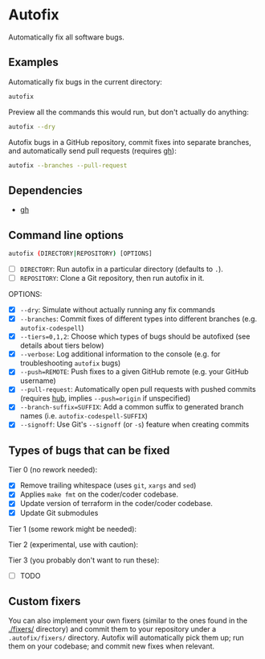 # Autofix

Automatically fix all software bugs.


## Examples

Automatically fix bugs in the current directory:

```bash
autofix
```

Preview all the commands this would run, but don't actually do anything:

```bash
autofix --dry
```

Autofix bugs in a GitHub repository, commit fixes into separate branches, and automatically send pull requests (requires [gh](https://github.com/cli/cli)):

```bash
autofix --branches --pull-request
```

## Dependencies

- [gh](https://github.com/cli/cli)

## Command line options

```bash
autofix (DIRECTORY|REPOSITORY) [OPTIONS]
```

- [ ] `DIRECTORY`: Run autofix in a particular directory (defaults to `.`).
- [ ] `REPOSITORY`: Clone a Git repository, then run autofix in it.

OPTIONS:

- [x] `--dry`: Simulate without actually running any fix commands
- [x] `--branches`: Commit fixes of different types into different branches (e.g. `autofix-codespell`)
- [x] `--tiers=0,1,2`: Choose which types of bugs should be autofixed (see details about tiers below)
- [x] `--verbose`: Log additional information to the console (e.g. for troubleshooting `autofix` bugs)
- [x] `--push=REMOTE`: Push fixes to a given GitHub remote (e.g. your GitHub username)
- [x] `--pull-request`: Automatically open pull requests with pushed commits (requires [hub](https://github.com/github/hub), implies `--push=origin` if unspecified)
- [x] `--branch-suffix=SUFFIX`: Add a common suffix to generated branch names (i.e. `autofix-codespell-SUFFIX`)
- [x] `--signoff`: Use Git's `--signoff` (or `-s`) feature when creating commits

## Types of bugs that can be fixed

Tier 0 (no rework needed):
- [x] Remove trailing whitespace (uses `git`, `xargs` and `sed`)
- [x] Applies `make fmt` on the coder/coder codebase.
- [x] Update version of terraform in the coder/coder codebase.
- [x] Update Git submodules

Tier 1 (some rework might be needed):

Tier 2 (experimental, use with caution):

Tier 3 (you probably don't want to run these):
- [ ] TODO

## Custom fixers

You can also implement your own fixers (similar to the ones found in the [./fixers/](./fixers/) directory) and commit them to your repository under a `.autofix/fixers/` directory. Autofix will automatically pick them up; run them on your codebase; and commit new fixes when relevant.
